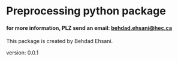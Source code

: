 # Preprocessing python package

#### for more information, PLZ send an email: behdad.ehsani@hec.ca


This package is created by Behdad Ehsani.

version: 0.0.1
